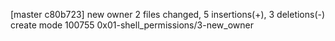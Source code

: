 [master c80b723] new owner
 2 files changed, 5 insertions(+), 3 deletions(-)
 create mode 100755 0x01-shell_permissions/3-new_owner
